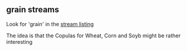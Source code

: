 
## grain streams

Look for 'grain' in the [stream listing](https://www.microprediction.org/browse_streams.html)

The idea is that the Copulas for Wheat, Corn and Soyb might be rather interesting
